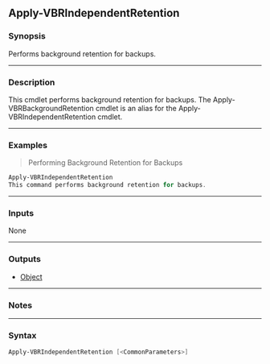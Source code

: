 Apply-VBRIndependentRetention
-----------------------------

### Synopsis
Performs background retention for backups.

---

### Description

This cmdlet performs background retention for backups.
The Apply-VBRBackgroundRetention cmdlet is an alias for the Apply-VBRIndependentRetention cmdlet.

---

### Examples
> Performing Background Retention for Backups

```PowerShell
Apply-VBRIndependentRetention
This command performs background retention for backups.
```

---

### Inputs
None

---

### Outputs
* [Object](https://learn.microsoft.com/en-us/dotnet/api/System.Object)

---

### Notes

---

### Syntax
```PowerShell
Apply-VBRIndependentRetention [<CommonParameters>]
```
